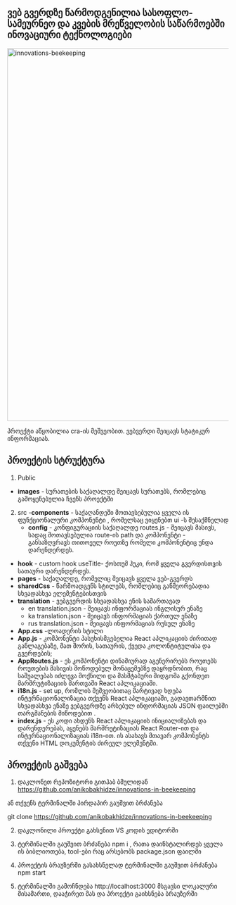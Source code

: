 ## ვებ გვერდზე წარმოდგენილია სასოფლო- სამეურნეო და კვების მრეწველობის საწარმოებში ინოვაციური ტექნოლოგიები


<img width="847" alt="innovations-beekeeping" src="https://github.com/anikobakhidze/TBC_x_USAID/assets/80447919/8123c1c4-7ae4-47a4-bd75-9c01f1168581">

პროექტი აწყობილია cra-ის მეშვეობით. ვებვერდი შეიცავს სტატიკურ ინფორმაციას. 

## პროექტის სტრუქტურა

1. Public
 - **images** - სურათების საქაღალდე შეიცავს სურათებს, რომლებიც გამოყენებულია ჩვენს პროექტში
   
2. src
   -**components** - საქაღანდეში მოთავსებულია ყველა ის ფუნქციონალური კომპონენტი , რომელსაც ვიყენებთ ui -ს შესაქმნელად
   - **config** - კონფიგურაციის საქაღალდე 
       routes.js - შეიცავს მასივს, სადაც მოთავსებულია route-ის path და კომპონენტი - განსაზღვრავს  თითოეულ როუთზე რომელი კომპონენტიც უნდა დარენდერდეს. 
  - **hook** - custom hook
     useTitle- ქოსთუმ ჰუკი, რომ ყველა გვერდისთვის  სათაური დარენდერდეს.
  - **pages** - საქაღალდე, რომელიც შეიცავს ყველა ვებ-გვერდს      
  - **sharedCss** - წარმოადგენს სტილებს, რომლებიც განმეორებადია სხვადასხვა ელემენტებისთვის
  - **translation** - ვებგვერდის სხვადასხვა ენის სამართავად
    - en
       translation.json - შეიცავს ინფორმაციას ინგლისურ ენაზე
    - ka
       translation.json - შეიცავს ინფორმაციას ქართულ ენაზე
    - rus
       translation.json - შეიცავს ინფორმაციას რუსულ ენაზე
   - **App.css** -ლოადერის სტილი
   - **App.js** - კომპონენტი პასუხისმგებელია  React აპლიკაციის ძირითად განლაგებაზე, მათ შორის, სათაურის, ქვედა კოლონტიტულისა და გვერდების;
   - **AppRoutes.js** - ეს კომპონენტი დინამიურად აგენერირებს როუთებს როუთების მასივის მოწოდებულ მონაცემებზე დაყრდნობით, რაც საშუალებას იძლევა მოქნილი და მასშტაბური მიდგომა გქონდეთ მარშრუტიზაციის მართვაში  React აპლიკაციაში.
   - **i18n.js**   - set up, რომლის მეშვეობითაც მარტივად ხდება ინტერნაციონალიზაცია თქვენს React აპლიკაციაში, გადავთარმნით სხვადასხვა ენაზე ვებგვერდზე არსებულ ინფორმაციას  JSON ფაილებში თარგმანების მიწოდებით .
   - **index.js** -  ეს კოდი ახდენს  React აპლიკაციის ინიციალიზებას და დარენდერებას, აყენებს მარშრუტიზაციას React Router-ით და ინტერნაციონალიზაციას i18n-ით. ის ასახავს  მთავარ <App> კომპონენტს თქვენი HTML დოკუმენტის ძირეულ ელემენტში.
    
    

## პროექტის გაშვება

1. დაკლონეთ რეპოზიტორი გითჰაბ ბმულიდან
   https://github.com/anikobakhidze/innovations-in-beekeeping

ან თქვენს ტერმინალში პირდაპირ გაუშვით ბრძანება

git clone https://github.com/anikobakhidze/innovations-in-beekeeping

2. დაკლონილი პროექტი გახსენით VS კოდის ედიტორში

3. ტერმინალში გაუშვით ბრძანება npm i , რათა დაინსტალირდეს ყველა ის ბიბლიოთება, tool-ები რაც არსებობს package.json ფაილში

4. პროექტის ბრაუზერში გასახსნელად ტერმინალში გაუშვით ბრძანება npm start

5. ტერმინალში გამოჩნდება http://localhost:3000 მსგავსი ლოკალური მისამართი, დააჭირეთ მას და პროექტი გაიხსნება ბრაუზერში
